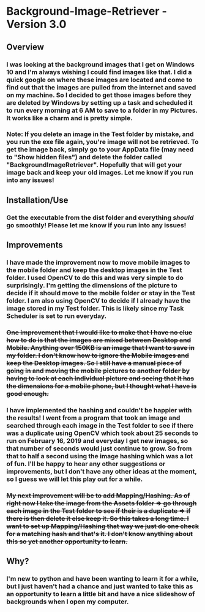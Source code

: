# Background-Image-Retriever - Version 3.0

## Overview

### I was looking at the background images that I get on Windows 10 and I'm always wishing I could find images like that. I did a quick google on where these images are located and come to find out that the images are pulled from the internet and saved on my machine. So I decided to get those images before they are deleted by Windows by setting up a task and scheduled it to run every morning at 6 AM to save to a folder in my Pictures. It works like a charm and is pretty simple.

### **Note**: If you delete an image in the Test folder by mistake, and you run the exe file again, you're image will not be retrieved. To get the image back, simply go to your AppData file (may need to "Show hidden files") and delete the folder called "BackgroundImageRetriever". Hopefully that will get your image back and keep your old images. Let me know if you run into any issues!

## Installation/Use

### Get the executable from the dist folder and everything **_should_** go smoothly! Please let me know if you run into any issues!

## Improvements

### I have made the improvement now to move mobile images to the mobile folder and keep the desktop images in the Test folder. I used OpenCV to do this and was very simple to do surprisingly. I'm getting the dimensions of the picture to decide if it should move to the mobile folder or stay in the Test folder. I am also using OpenCV to decide if I already have the image stored in my Test folder. This is likely since my Task Scheduler is set to run everyday. 
### ~~One improvement that I would like to make that I have no clue how to do is that the images are mixed between Desktop and Mobile. Anything over 150KB is an image that I want to save in my folder. I don't know how to ignore the Mobile images and keep the Desktop images. So I still have a manual piece of going in and moving the mobile pictures to another folder by having to look at each individual picture and seeing that it has the dimensions for a mobile phone, but I thought what I have is good enough.~~ 

### I have implemented the hashing and couldn't be happier with the results! I went from a program that took an image and searched through each image in the Test folder to see if there was a duplicate using OpenCV which took about 25 seconds to run on February 16, 2019 and everyday I get new images, so that number of seconds would just continue to grow. So from that to half a second using the image hashing which was a lot of fun. I'll be happy to hear any other suggestions or improvements, but I don't have any other ideas at the moment, so I guess we will let this play out for a while.
### ~~My next improvement will be to add Mapping/Hashing. As of right now I take the image from the Assets folder => go through each image in the Test folder to see if their is a duplicate => if there is then delete it else keep it. So this takes a long time. I want to set up Mapping/Hashing that way we just do one check for a matching hash and that's it. I don't know anything about this so yet another opportunity to learn.~~

## Why?

### I'm new to python and have been wanting to learn it for a while, but I just haven't had a chance and just wanted to take this as an opportunity to learn a little bit and have a nice slideshow of backgrounds when I open my computer.
